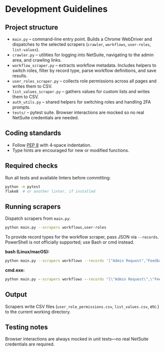 # Development Guidelines

## Project structure
- `main.py` – command-line entry point. Builds a Chrome WebDriver and dispatches to the selected scrapers (`crawler`, `workflows`, `user-roles`, `list-values`).
- `crawler.py` – utilities for logging into NetSuite, navigating to the admin area, and crawling links.
- `workflow_scraper.py` – extracts workflow metadata. Includes helpers to switch roles, filter by record type, parse workflow definitions, and save results.
- `user_roles_scraper.py` – collects role permissions across all pages and writes them to CSV.
- `list_values_scraper.py` – gathers values for custom lists and writes them to CSV.
- `auth_utils.py` – shared helpers for switching roles and handling 2FA prompts.
- `tests/` – pytest suite. Browser interactions are mocked so no real NetSuite credentials are needed.

## Coding standards
- Follow [PEP 8](https://peps.python.org/pep-0008/) with 4‑space indentation.
- Type hints are encouraged for new or modified functions.

## Required checks
Run all tests and available linters before committing:
```bash
python -m pytest
flake8  # or another linter, if installed
```

## Running scrapers
Dispatch scrapers from `main.py`:
```bash
python main.py --scrapers workflows,user-roles
```
To provide record types for the workflow scraper, pass JSON via `--records`.
PowerShell is not officially supported; use Bash or cmd instead.

**bash (Linux/macOS):**

```bash
python main.py --scrapers workflows --records '["Admin Request","Feedback"]'
```

**cmd.exe:**

```cmd
python main.py --scrapers workflows --records "[\"Admin Request\",\"Feedback\"]"
```

## Output
Scrapers write CSV files (`user_role_permissions.csv`, `list_values.csv`, etc.) to the current working directory.

## Testing notes
Browser interactions are always mocked in unit tests—no real NetSuite credentials are required.

